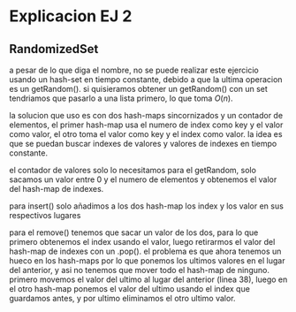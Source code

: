 # Explicacion EJ 2
## RandomizedSet

a pesar de lo que diga el nombre, no se puede realizar este ejercicio usando un hash-set en tiempo constante, debido a que la ultima operacion es un getRandom(). si quisieramos obtener un getRandom() con un set tendriamos que pasarlo a una lista primero, lo que toma $O(n)$.

la solucion que uso es con dos hash-maps sincornizados y un contador de elementos, el primer hash-map usa el numero de index como key y el valor como valor, el otro toma el valor como key y el index como valor. la idea es que se puedan buscar indexes de valores y valores de indexes en tiempo constante.

el contador de valores solo lo necesitamos para el getRandom, solo sacamos un valor entre 0 y el numero de elementos y obtenemos el valor del hash-map de indexes.

para insert() solo añadimos a los dos hash-map los index y los valor en sus respectivos lugares

para el remove() tenemos que sacar un valor de los dos, para lo que primero obtenemos el index usando el valor, luego retirarmos el valor del hash-map de indexes con un .pop(). el problema es que ahora tenemos un hueco en los hash-maps por lo que ponemos los ultimos valores en el lugar del anterior, y asi no tenemos que mover todo el hash-map de ninguno. primero movemos el valor del ultimo al lugar del anterior (linea 38), luego en el otro hash-map ponemos el valor del ultimo usando el index que guardamos antes, y por ultimo eliminamos el otro ultimo valor.